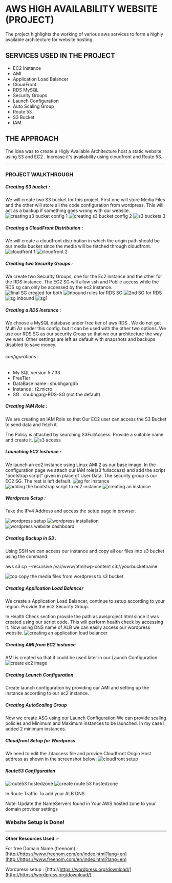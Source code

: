 # AWS HIGH AVAILABILITY WEBSITE (PROJECT)

The project highlights the working of various aws services to form a highly available architecture for website hosting.

## SERVICES USED IN THE PROJECT

- EC2 Instance
- AMI
- Application Load Balancer
- CloudFront
- RDS MySQL
- Security Groups
- Launch Configuration
- Auto Scaling Group
- Route 53
- S3 Bucket
- IAM


## THE APPROACH

The idea was to create a Higly Available Architecture host a static website using S3 and EC2 . Increase it's availability using cloudfront and Route 53.

------------



### PROJECT WALKTHROUGH

##### Creating S3 bucket :

We will create two S3 bucket for this project. First one will store Media Files and the other will store all the code configuration from wordpress. This will act as a backup if something goes wrong with our website.
![creating s3 bucket config 1](https://user-images.githubusercontent.com/53488130/121358085-f41be400-c94f-11eb-8a9c-a49c6d22dafa.PNG)
![creating s3 bucket config 2](https://user-images.githubusercontent.com/53488130/121358100-f67e3e00-c94f-11eb-80c9-83f74ba1e3bb.PNG)
![s3 buckets 3](https://user-images.githubusercontent.com/53488130/121358096-f5e5a780-c94f-11eb-86e8-73100f173eb3.PNG)


##### Creating a CloudFront Distribution :

We will create a cloudfront distribution in which the origin path should be our media bucket since the media will be fetched through cloudfront.
![cloudfront 1](https://user-images.githubusercontent.com/53488130/121358278-1c0b4780-c950-11eb-817f-68cec9cbe247.PNG)
![cloudfront 2](https://user-images.githubusercontent.com/53488130/121358285-1dd50b00-c950-11eb-841b-86bc9609dff3.PNG)

##### Creating two Security Groups :

We create two Security Groups, one for the Ec2 instance and the other for the RDS instance. The EC2 SG will allow ssh and Public access while the RDS sg can only be accessed by the ec2 instance.
![final SG created for both](https://user-images.githubusercontent.com/53488130/121358496-4bba4f80-c950-11eb-8a0d-52e822746b89.PNG)
![inbound rules for RDS SG](https://user-images.githubusercontent.com/53488130/121358503-4d841300-c950-11eb-8046-c1c03dcb5742.PNG)
![2nd SG for RDS](https://user-images.githubusercontent.com/53488130/121358504-4e1ca980-c950-11eb-8b61-41d9c5ce19c2.PNG)
![sg inbound](https://user-images.githubusercontent.com/53488130/121358508-4eb54000-c950-11eb-9d56-a10c645821b2.PNG)
![sg1](https://user-images.githubusercontent.com/53488130/121358510-4f4dd680-c950-11eb-97f7-e5a6452bd605.PNG)

##### Creating a RDS Instance :

We choose a MySQL database under free tier of aws RDS . We do not get Multi Az under this config. but it can be used with the other two options.
We use our RDS SG as our security Group so that we our architecture the way we want.
Other settings are left as default with snapshots and backups disabled to save money.

###### configurations :
- My SQL version 5.7.33
- FreeTier
- DataBase name : shubhgargdb
- Instance : t2.micro
- SG : shubhgarg-RDS-SG (not the default)

##### Creating IAM Role :

We are creating an IAM Role so that Our EC2 user can access the S3 Bucket to send data and fetch it.

The Policy is attached by searching S3FullAccess. Provide a suitable name and create it.
![s3 access](https://user-images.githubusercontent.com/53488130/121359425-18c48b80-c951-11eb-9931-5c6dbaf37102.PNG)


##### Launching EC2 Instance :

We launch an ec2 instance using Linux AMI 2 as our base image. In the configuration page we attach our IAM role(s3 fullaccess) and add the script  "bootstrap script" given in place of User Data. The security group is our EC2 SG.
The rest is left default.
![sg for instance](https://user-images.githubusercontent.com/53488130/121359505-2da11f00-c951-11eb-933b-b157c2b1dcf2.PNG)
![adding the bootstrap script to ec2 instance](https://user-images.githubusercontent.com/53488130/121359512-2f6ae280-c951-11eb-80eb-0237c240dfe8.PNG)
![creating an instance](https://user-images.githubusercontent.com/53488130/121359515-309c0f80-c951-11eb-9578-291e180691a8.PNG)

##### Wordpress Setup :

Take the IPv4 Address and access the setup page in browser.

![wordpress setup](https://user-images.githubusercontent.com/53488130/121359569-3eea2b80-c951-11eb-9f48-f313dec029a3.PNG)
![wordpress installation](https://user-images.githubusercontent.com/53488130/121359823-7eb11300-c951-11eb-83c4-50c7d686724e.PNG)
![wordpress website dashboard](https://user-images.githubusercontent.com/53488130/121359837-82449a00-c951-11eb-8e4d-c1377c94a720.PNG)


##### Creating Backup in S3 :

Using SSH we can access our instance and copy all our files into s3 bucket using the command:

aws s3 cp --recursive /var/www/html/wp-content s3://yourbucketname

![top copy the media files from wordpress to s3 bucket](https://user-images.githubusercontent.com/53488130/121359679-59bca000-c951-11eb-81d4-5be954b2e03e.PNG)


##### Creating Application Load Balancer

We create a Application Load Balancer, continue to setup according to your region. Provide the ec2 Security Group.

In Health Check section provide the path as awsproject.html since it was created using our script code. This will perform health check by accessing it. Now using DNS name of ALB we can easily access our wordpress website.
![creating an application load balancer](https://user-images.githubusercontent.com/53488130/121359712-60e3ae00-c951-11eb-912d-f8c1e86fb88a.PNG)
##### Creating AMI from EC2 instance

AMI is created so that it could be used later in our Launch Configuration:
![create ec2 image](https://user-images.githubusercontent.com/53488130/121359757-6e993380-c951-11eb-9220-d0b802c6d947.PNG)


##### Creating Launch Configuration

Create launch configuration by providing our AMI and setting up the instance according to our ec2 instance.



##### Creating AutoScaling Group

Now we create ASG using our Launch Configuration We can provide scaling policies and Minimum and Maximum instances to be launched. In my case I added 2 minimum instances.

##### Cloudfront Setup for Wordpress

We need to edit the .htaccess file and provide Cloudfront Origin Host address as shown in the screenshot below:
![cloudfront setup](https://user-images.githubusercontent.com/53488130/121360330-eff0c600-c951-11eb-87ab-4a365387e914.jpg)


##### Route53 Configuration

![route53 hostedzone](https://user-images.githubusercontent.com/53488130/121359976-a2745900-c951-11eb-9589-77077b4eaca1.PNG)
![create route 53 hostedzone](https://user-images.githubusercontent.com/53488130/121359983-a4d6b300-c951-11eb-9234-9fa8304148ff.PNG)

In Route Traffic To add your ALB DNS.

Note: Update the NameServers found in Your AWS hosted zone to your domain provider settings

### Website Setup is Done!

------------


**Other Resources Used :-**

For free Domain Name (freenom) : [http://https://www.freenom.com/en/index.html?lang=en](http://https://www.freenom.com/en/index.html?lang=en)

Wordpress setup : [http://https://wordpress.org/download/](http://https://wordpress.org/download/)
